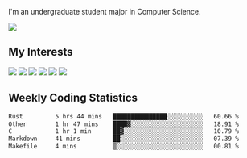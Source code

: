 I'm an undergraduate student major in Computer Science.

![](https://github-readme-stats.vercel.app/api?username=littzhch&theme=radical)

## My Interests

![](https://img.shields.io/badge/Python-3776AB?style=flat&labelColor=FFD43B&logoColor=3776AB&logo=python)
![](https://img.shields.io/badge/C-00599C?style=flat&labelColor=01427d&logoColor=6295cb&logo=c)
![](https://img.shields.io/badge/Rust-ffffff?style=flat&labelColor=ffffff&logoColor=000000&logo=rust)
![](https://img.shields.io/badge/LaTeX-008080?style=flat&labelColor=eeece5&logoColor=008080&logo=latex)
![](https://img.shields.io/badge/OpenGL-5487b2?style=flat&labelColor=ffffff&logoColor=5487b2&logo=opengl)
![](https://img.shields.io/badge/archlinux-1793d1?style=flat&labelColor=333333&logoColor=1793d1&logo=archlinux)

## Weekly Coding Statistics
<!--START_SECTION:waka-->

```txt
Rust         5 hrs 44 mins   ███████████████░░░░░░░░░░   60.66 %
Other        1 hr 47 mins    ████▓░░░░░░░░░░░░░░░░░░░░   18.91 %
C            1 hr 1 min      ██▓░░░░░░░░░░░░░░░░░░░░░░   10.79 %
Markdown     41 mins         ██░░░░░░░░░░░░░░░░░░░░░░░   07.39 %
Makefile     4 mins          ▒░░░░░░░░░░░░░░░░░░░░░░░░   00.81 %
```

<!--END_SECTION:waka-->
